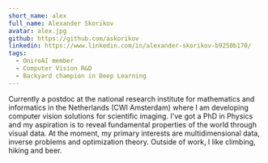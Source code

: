 ```yaml
---
short_name: alex
full_name: Alexander Skorikov
avatar: alex.jpg
github: https://github.com/askorikov
linkedin: https://www.linkedin.com/in/alexander-skorikov-b9250b170/
tags:
  - OniroAI member
  - Computer Vision R&D
  - Backyard champion in Deep Learning
---
```

Currently a postdoc at the national research institute for mathematics and
informatics in the Netherlands (CWI Amsterdam) where I am developing computer
vision solutions for scientific imaging. I've got a PhD in Physics and my
aspiration is to reveal fundamental properties of the world through visual
data. At the moment, my primary interests are multidimensional data, inverse
problems and optimization theory. Outside of work, I like climbing, hiking and
beer.